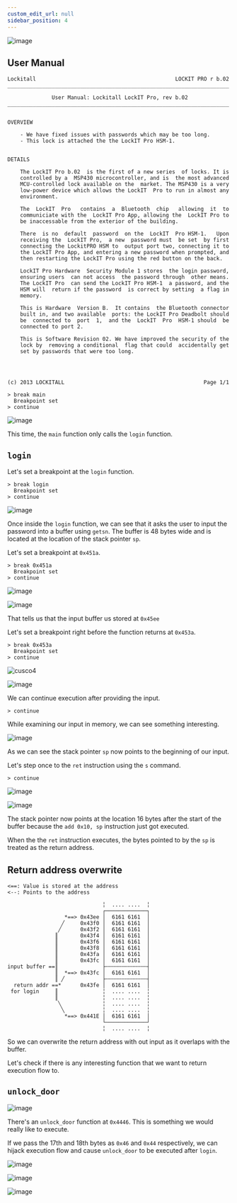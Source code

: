 ```yaml
---
custom_edit_url: null
sidebar_position: 4
---
```


![image](https://github.com/user-attachments/assets/ebea8e3a-41d2-4a48-bdc5-8bac2d5eee02)

## User Manual

```
Lockitall                                            LOCKIT PRO r b.02
______________________________________________________________________

              User Manual: Lockitall LockIT Pro, rev b.02              
______________________________________________________________________


OVERVIEW

    - We have fixed issues with passwords which may be too long.
    - This lock is attached the the LockIT Pro HSM-1.


DETAILS

    The LockIT Pro b.02  is the first of a new series  of locks. It is
    controlled by a  MSP430 microcontroller, and is  the most advanced
    MCU-controlled lock available on the  market. The MSP430 is a very
    low-power device which allows the LockIT  Pro to run in almost any
    environment.

    The  LockIT  Pro   contains  a  Bluetooth  chip   allowing  it  to
    communiciate with the  LockIT Pro App, allowing the  LockIT Pro to
    be inaccessable from the exterior of the building.

    There  is no  default  password  on the  LockIT  Pro HSM-1.   Upon
    receiving the  LockIT Pro,  a new  password must  be set  by first
    connecting the LockitPRO HSM to  output port two, connecting it to
    the LockIT Pro App, and entering a new password when prompted, and
    then restarting the LockIT Pro using the red button on the back.
    
    LockIT Pro Hardware  Security Module 1 stores  the login password,
    ensuring users  can not access  the password through  other means.
    The LockIT Pro  can send the LockIT Pro HSM-1  a password, and the
    HSM will  return if the password  is correct by setting  a flag in
    memory.
    
    This is Hardware  Version B.  It contains  the Bluetooth connector
    built in, and two available  ports: the LockIT Pro Deadbolt should
    be  connected to  port  1,  and the  LockIT  Pro  HSM-1 should  be
    connected to port 2.

    This is Software Revision 02. We have improved the security of the
    lock by  removing a conditional  flag that could  accidentally get
    set by passwords that were too long.

    


(c) 2013 LOCKITALL                                            Page 1/1
```

```text title="Debugger console"
> break main
  Breakpoint set
> continue
```

![image](https://github.com/user-attachments/assets/28314ad4-90b6-4b25-8e3a-c417cb4858a6)

This time, the `main` function only calls the `login` function.

## `login`

Let's set a breakpoint at the `login` function.

```text title="Debugger console"
> break login
  Breakpoint set
> continue
```

![image](https://github.com/user-attachments/assets/37ae776f-fdf7-40d3-9d65-48013de7e62f)

Once inside the `login` function, we can see that it asks the user to input the password into a buffer using `getsn`.
The buffer is 48 bytes wide and is located at the location of the stack pointer `sp`.

Let's set a breakpoint at `0x451a`.

```text title="Debugger console"
> break 0x451a
  Breakpoint set
> continue
```

![image](https://github.com/user-attachments/assets/4ac47849-daba-463b-bf9a-b10a27ac6d0f)

![image](https://github.com/user-attachments/assets/ba490eaf-4c9d-46b0-9a63-b4aef48b6797)

That tells us that the input buffer us stored at `0x45ee`

Let's set a breakpoint right before the function returns at `0x453a`.

```text title="Debugger console"
> break 0x453a
  Breakpoint set
> continue
```

![cusco4](https://github.com/Knign/Write-ups/assets/110326359/01bc3ec0-6c12-4921-9b5a-91228bf5eac5)

![image](https://github.com/user-attachments/assets/16c3f220-b3ae-4066-89d0-90e82a18d3c9)

We can continue execution after providing the input.

```text title="Debugger console"
> continue
```

While examining our input in memory, we can see something interesting.

![image](https://github.com/user-attachments/assets/a2d8217e-f8e6-4e70-a98f-144bb2e23e48)

As we can see the stack pointer `sp` now points to the beginning of our input.

Let's step once to the `ret` instruction using the `s` command.

```text title="Debugger console"
> continue
```

![image](https://github.com/user-attachments/assets/07ad7e5f-b94c-44b2-84c8-6a39a1623ae1)

![image](https://github.com/user-attachments/assets/3527477a-834b-453f-9f5b-a57eebbad590)

The stack pointer now points at the location 16 bytes after the start of the buffer because the `add 0x10, sp` instruction just got executed.

When the the `ret` instruction executes, the bytes pointed to by the `sp` is treated as the return address.

## Return address overwrite

```
<==: Value is stored at the address
<--: Points to the address

                              ╎  .... ....  ╎
                              ┌─────────────┐   
                  *==> 0x43ee │  6161 6161  │
                 ╱     0x43f0 │  6161 6161  │
                ╱      0x43f2 │  6161 6161  │
               ║       0x43f4 │  6161 6161  │
               ║       0x43f6 │  6161 6161  │
               ║       0x43f8 │  6161 6161  │
               ║       0x43fa │  6161 6161  │
               ║       0x43fc │  6161 6161  │
input buffer ==║              ├╌╌╌╌╌╌╌╌╌╌╌╌╌┤
               ║  *==> 0x43fc │  6161 6161  │ 
               ║ ╱            ├╌╌╌╌╌╌╌╌╌╌╌╌╌┤
  return addr ==*      0x43fe │  6161 6161  │
 for login     ║              ╎  .... ....  ╎
               ║              ╎  .... ....  ╎
                ╲             ╎  .... ....  ╎
                 ╲            ╎  .... ....  ╎
                  *==> 0x441E │  6161 6161  │
                              └─────────────┘
                              ╎  .... ....  ╎                       
```

So we can overwrite the return address with out input as it overlaps with the buffer.

Let's check if there is any interesting function that we want to return execution flow to.

## `unlock_door`

![image](https://github.com/user-attachments/assets/ee1836db-7db3-4772-ba5b-c74f925be4a0)

There's an `unlock_door` function at `0x4446`. This is something we would really like to execute.

If we pass the 17th and 18th bytes as `0x46` and `0x44` respectively, we can hijack execution flow and cause `unlock_door` to be executed after `login`. 

![image](https://github.com/user-attachments/assets/4ea11e43-7b39-4977-976d-60186a1d13d4)

![image](https://github.com/user-attachments/assets/73924c08-3d1c-4b1e-802e-94f1127b047f)

![image](https://github.com/user-attachments/assets/f1b86111-12ff-48e8-b776-7edc21fa36f3)
